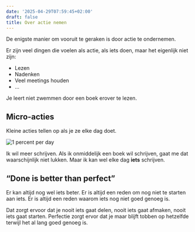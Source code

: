 ```yaml
---
date: '2025-04-29T07:59:45+02:00'
draft: false
title: Over actie nemen
---
```


De enigste manier om vooruit te geraken is door actie te ondernemen.


Er zijn veel dingen die voelen als actie, als iets doen, maar het eigenlijk niet zijn: 
* Lezen
* Nadenken
* Veel meetings houden
* ...


Je leert niet zwemmen door een boek erover te lezen. 


## Micro-acties

Kleine acties tellen op als je ze elke dag doet.

![1 percent per day](/sketchnotes/250429-1percentperday.png)

Ik wil meer schrijven. Als ik onmiddelijk een boek wil schrijven, gaat me dat waarschijnlijk niet lukken. Maar ik kan wel elke dag **iets** schrijven.   


## “Done is better than perfect”

Er kan altijd nog wel iets beter. Er is altijd een reden om nog niet te starten aan iets. Er is altijd een reden waarom iets nog niet goed genoeg is. 

Dat zorgt ervoor dat je nooit iets gaat delen, nooit iets gaat afmaken, nooit iets gaat starten. Perfectie zorgt ervor dat je maar blijft tobben op hetzelfde terwijl het al lang goed genoeg is.